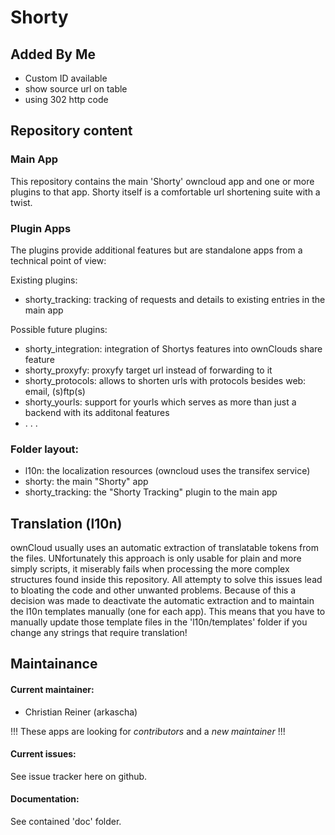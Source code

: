 # Shorty

## Added By Me

- Custom ID available
- show source url on table
- using 302 http code


## Repository content

### Main App
This repository contains the main 'Shorty' owncloud app and one or more plugins to that app. 
Shorty itself is a comfortable url shortening suite with a twist. 

### Plugin Apps
The plugins provide additional features but are standalone apps from a technical point of view: 

Existing plugins: 
* shorty_tracking: tracking of requests and details to existing entries in the main app

Possible future plugins: 
* shorty_integration: integration of Shortys features into ownClouds share feature
* shorty_proxyfy: proxyfy target url instead of forwarding to it
* shorty_protocols: allows to shorten urls with protocols besides web: email, (s)ftp(s)
* shorty_yourls: support for yourls which serves as more than just a backend with its additonal features
* . . .

### Folder layout: 
* l10n:            the localization resources (owncloud uses the transifex service)
* shorty:          the main "Shorty" app
* shorty_tracking: the "Shorty Tracking" plugin to the main app

## Translation (l10n)
ownCloud usually uses an automatic extraction of translatable tokens from the files. UNfortunately this approach is only usable for plain and more simply scripts, it miserably fails when processing the more complex structures found inside this repository. All attempty to solve this issues lead to bloating the code and other unwanted problems. Because of this a decision was made to deactivate the automatic extraction and to maintain the l10n templates manually (one for each app). This means that you have to manually update those template files in the 'l10n/templates' folder if you change any strings that require translation!

## Maintainance

#### Current maintainer: 
* Christian Reiner (arkascha)

!!! These apps are looking for *contributors* and a *new maintainer* !!!

#### Current issues: 
See issue tracker here on github. 

#### Documentation: 
See contained 'doc' folder.
